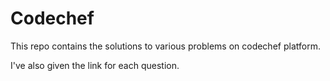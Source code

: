# Codechef

This repo contains the solutions to various problems on codechef platform.


I've also given the link for each question.
